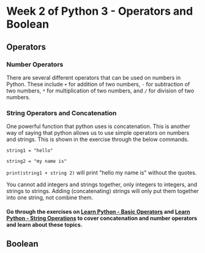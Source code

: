 # Week 2 of Python 3 - Operators and Boolean

## Operators

### Number Operators

There are several different operators that can be used on numbers in Python. These include ```+``` for addition of two numbers, ```-``` for subtraction of two numbers, ```*``` for multiplication of two numbers, and ```/``` for division of two numbers.

### String Operators and Concatenation

One powerful function that python uses is concatenation. This is another way of saying that python allows us to use simple operators on numbers and strings. This is shown in the exercise through the below commands.

```string1 = "hello"```

```string2 = "my name is"```

```print(string1 + string 2)``` will print "hello my name is" without the quotes.

You cannot add integers and strings together, only integers to integers, and strings to strings. Adding (concatenating) strings will only put them together into one string, not combine them.

#### Go through the exercises on [Learn Python - Basic Operators](https://www.learnpython.org/en/Basic_Operators) and [Learn Python - String Operations](https://www.learnpython.org/en/Basic_String_Operations) to cover concatenation and number operators and learn about these topics.

## Boolean


